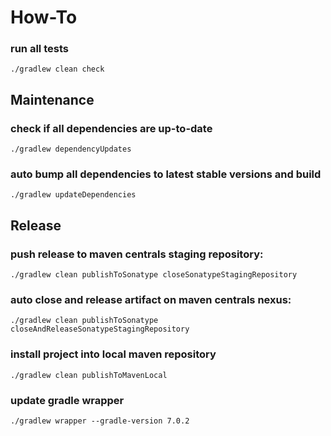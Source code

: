 # How-To

### run all tests

	./gradlew clean check

## Maintenance
### check if all dependencies are up-to-date

    ./gradlew dependencyUpdates

### auto bump all dependencies to latest stable versions and build

    ./gradlew updateDependencies
    
## Release
### push release to maven centrals staging repository:

	./gradlew clean publishToSonatype closeSonatypeStagingRepository
	
### auto close and release artifact on maven centrals nexus:

	./gradlew clean publishToSonatype closeAndReleaseSonatypeStagingRepository
    
### install project into local maven repository

	./gradlew clean publishToMavenLocal

### update gradle wrapper

    ./gradlew wrapper --gradle-version 7.0.2
